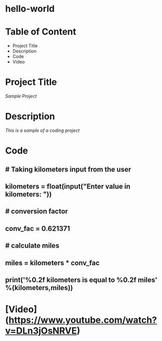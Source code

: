 # hello-world

# **Table of Content**
* Project Title
* Description
* Code
* Video

# **Project Title**
_Sample Project_

# **Description**
_This is a sample of a coding project_

# **Code**

## # Taking kilometers input from the user
## kilometers = float(input("Enter value in kilometers: "))

## # conversion factor
## conv_fac = 0.621371

## # calculate miles
## miles = kilometers * conv_fac
## print('%0.2f kilometers is equal to %0.2f miles' %(kilometers,miles))

# [Video] (https://www.youtube.com/watch?v=DLn3jOsNRVE)
